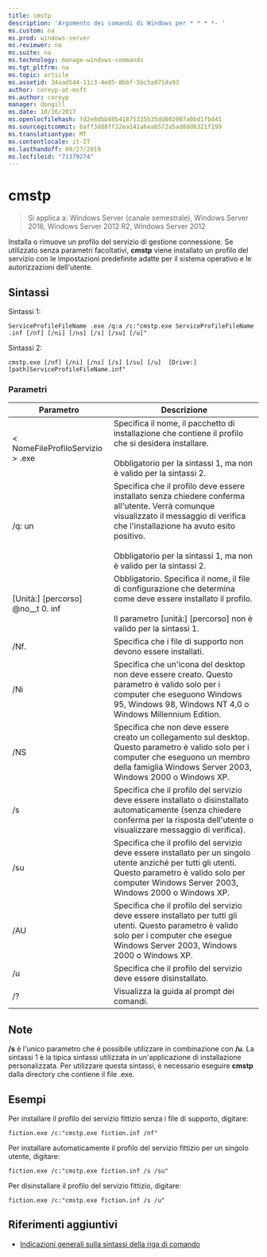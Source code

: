 ```yaml
---
title: cmstp
description: 'Argomento dei comandi di Windows per * * * *- '
ms.custom: na
ms.prod: windows-server
ms.reviewer: na
ms.suite: na
ms.technology: manage-windows-commands
ms.tgt_pltfrm: na
ms.topic: article
ms.assetid: 34aad544-11c3-4e85-8bbf-5bc5a971da93
author: coreyp-at-msft
ms.author: coreyp
manager: dongill
ms.date: 10/16/2017
ms.openlocfilehash: fd2e8dbb08b41875335b35dd802007a0bd1fbd41
ms.sourcegitcommit: 6aff3d88ff22ea141a6ea6572a5ad8dd6321f199
ms.translationtype: MT
ms.contentlocale: it-IT
ms.lasthandoff: 09/27/2019
ms.locfileid: "71379274"
---
```

# <a name="cmstp"></a>cmstp

>Si applica a: Windows Server (canale semestrale), Windows Server 2016, Windows Server 2012 R2, Windows Server 2012

Installa o rimuove un profilo del servizio di gestione connessione. Se utilizzato senza parametri facoltativi, **cmstp** viene installato un profilo del servizio con le impostazioni predefinite adatte per il sistema operativo e le autorizzazioni dell'utente. 
## <a name="syntax"></a>Sintassi
Sintassi 1:
```
ServiceProfileFileName .exe /q:a /c:"cmstp.exe ServiceProfileFileName .inf [/nf] [/ni] [/ns] [/s] [/su] [/u]"
```
Sintassi 2:
```
cmstp.exe [/nf] [/ni] [/ns] [/s] [/su] [/u]  [Drive:][path]ServiceProfileFileName.inf"
```
### <a name="parameters"></a>Parametri
|Parametro|Descrizione|
|-------|--------|
|< NomeFileProfiloServizio > .exe|Specifica il nome, il pacchetto di installazione che contiene il profilo che si desidera installare.<br /><br />Obbligatorio per la sintassi 1, ma non è valido per la sintassi 2.|
|/q: un|Specifica che il profilo deve essere installato senza chiedere conferma all'utente. Verrà comunque visualizzato il messaggio di verifica che l'installazione ha avuto esito positivo.<br /><br />Obbligatorio per la sintassi 1, ma non è valido per la sintassi 2.|
|[Unità:] [percorso] @no__t 0. inf|Obbligatorio. Specifica il nome, il file di configurazione che determina come deve essere installato il profilo.<br /><br />Il parametro [unità:] [percorso] non è valido per la sintassi 1.|
|/Nf.|Specifica che i file di supporto non devono essere installati.|
|/Ni|Specifica che un'icona del desktop non deve essere creato. Questo parametro è valido solo per i computer che eseguono Windows 95, Windows 98, Windows NT 4,0 o Windows Millennium Edition.|
|/NS|Specifica che non deve essere creato un collegamento sul desktop. Questo parametro è valido solo per i computer che eseguono un membro della famiglia Windows Server 2003, Windows 2000 o Windows XP.|
|/s|Specifica che il profilo del servizio deve essere installato o disinstallato automaticamente (senza chiedere conferma per la risposta dell'utente o visualizzare messaggio di verifica).|
|/su|Specifica che il profilo del servizio deve essere installato per un singolo utente anziché per tutti gli utenti. Questo parametro è valido solo per computer Windows Server 2003, Windows 2000 o Windows XP.|
|/AU|Specifica che il profilo del servizio deve essere installato per tutti gli utenti. Questo parametro è valido solo per i computer che esegue Windows Server 2003, Windows 2000 o Windows XP.|
|/u|Specifica che il profilo del servizio deve essere disinstallato.|
|/?|Visualizza la guida al prompt dei comandi.|
## <a name="remarks"></a>Note
**/s** è l'unico parametro che è possibile utilizzare in combinazione con **/u**.
La sintassi 1 è la tipica sintassi utilizzata in un'applicazione di installazione personalizzata. Per utilizzare questa sintassi, è necessario eseguire **cmstp** dalla directory che contiene il <ServiceProfileFileName>file .exe.
## <a name="BKMK_Examples"></a>Esempi
Per installare il profilo del servizio fittizio senza i file di supporto, digitare:
```
fiction.exe /c:"cmstp.exe fiction.inf /nf"
```
Per installare automaticamente il profilo del servizio fittizio per un singolo utente, digitare:
```
fiction.exe /c:"cmstp.exe fiction.inf /s /su"
```
Per disinstallare il profilo del servizio fittizio, digitare:
```
fiction.exe /c:"cmstp.exe fiction.inf /s /u"
```
## <a name="additional-references"></a>Riferimenti aggiuntivi
-   [Indicazioni generali sulla sintassi della riga di comando](command-line-syntax-key.md)
